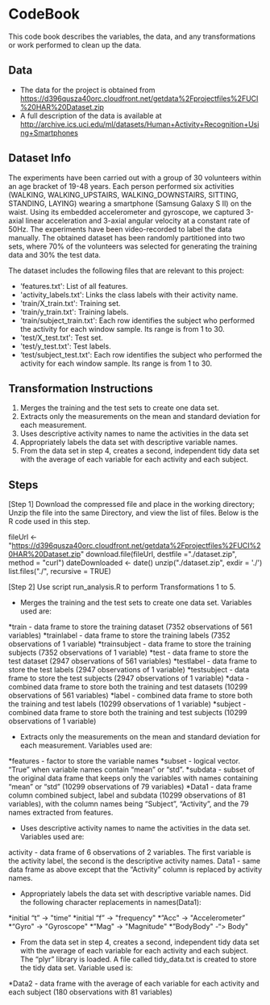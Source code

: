 # CodeBook

This code book describes the variables, the data, and any transformations or work performed to clean up the data.

## Data 

* The data for the project is obtained from
 https://d396qusza40orc.cloudfront.net/getdata%2Fprojectfiles%2FUCI%20HAR%20Dataset.zip 
* A full description of the data is available at 
 http://archive.ics.uci.edu/ml/datasets/Human+Activity+Recognition+Using+Smartphones   

## Dataset Info

The experiments have been carried out with a group of 30 volunteers within an age bracket of 19-48 years. Each person performed six activities (WALKING, WALKING_UPSTAIRS, WALKING_DOWNSTAIRS, SITTING, STANDING, LAYING) wearing a smartphone (Samsung Galaxy S II) on the waist. Using its embedded accelerometer and gyroscope, we captured 3-axial linear acceleration and 3-axial angular velocity at a constant rate of 50Hz. The experiments have been video-recorded to label the data manually. The obtained dataset has been randomly partitioned into two sets, where 70% of the volunteers was selected for generating the training data and 30% the test data. 

The dataset includes the following files that are relevant to this project:

* ’features.txt': List of all features.
* 'activity_labels.txt': Links the class labels with their activity name.
* 'train/X_train.txt': Training set.
* 'train/y_train.txt': Training labels.
* 'train/subject_train.txt': Each row identifies the subject who performed the activity for each window sample. Its range is from 1 to 30.
* 'test/X_test.txt': Test set.
* 'test/y_test.txt': Test labels.
* ‘test/subject_test.txt': Each row identifies the subject who performed the activity for each window sample. Its range is from 1 to 30.

## Transformation Instructions

1. Merges the training and the test sets to create one data set.
2. Extracts only the measurements on the mean and standard deviation for each measurement. 
3. Uses descriptive activity names to name the activities in the data set
4. Appropriately labels the data set with descriptive variable names. 
5. From the data set in step 4, creates a second, independent tidy data set with the average of each variable for each activity and each subject.

## Steps

[Step 1] Download the compressed file and place in the working directory; Unzip the file into the same Directory, and view the list of files. Below is the R code used in this step.

fileUrl <- "https://d396qusza40orc.cloudfront.net/getdata%2Fprojectfiles%2FUCI%20HAR%20Dataset.zip"
download.file(fileUrl, destfile ="./dataset.zip", method = "curl")
dateDownloaded <- date()
unzip("./dataset.zip", exdir = './')
list.files("./", recursive = TRUE)

[Step 2] Use script run_analysis.R to perform Transformations 1 to 5. 

- Merges the training and the test sets to create one data set. Variables used are:

*train - data frame to store the training dataset (7352 observations of 561 variables)
*trainlabel - data frame to store the training labels (7352 observations of 1 variable)
*trainsubject - data frame to store the training subjects (7352 observations of 1 variable)
*test - data frame to store the test dataset (2947 observations of 561 variables)
*testlabel - data frame to store the test labels (2947 observations of 1 variable)
*testsubject - data frame to store the test subjects (2947 observations of 1 variable)
*data - combined data frame to store both the training and test datasets (10299 observations of 561 variables)
*label - combined data frame to store both the training and test labels (10299 observations of 1 variable)
*subject - combined data frame to store both the training and test subjects (10299 observations of 1 variable)

- Extracts only the measurements on the mean and standard deviation for each measurement. Variables used are:  

*features - factor to store the variable names
*subset - logical vector. “True” when variable names contain “mean” or “std”.
*subdata - subset of the original data frame that keeps only the variables with names containing “mean” or “std” (10299 observations of 79 variables)
*Data1 - data frame column combined subject, label and subdata (10299 observations of 81 variables), with the column names being “Subject”, “Activity”, and the 79 names extracted from features.

- Uses descriptive activity names to name the activities in the data set. Variables used are:

activity - data frame of 6 observations of 2 variables. The first variable is the activity label, the second is the descriptive activity names.
Data1 - same data frame as above except that the “Activity” column is replaced by activity names. 

- Appropriately labels the data set with descriptive variable names. Did the following character replacements in names(Data1):

*initial “t” -> "time”
*initial “f” -> "frequency"
*”Acc" -> "Accelerometer”
*“Gyro" -> "Gyroscope"
*”Mag" -> "Magnitude"
*”BodyBody" -“> Body"

- From the data set in step 4, creates a second, independent tidy data set with the average of each variable for each activity and each subject. The “plyr” library is loaded. A file called tidy_data.txt is created to store the tidy data set. Variable used is:

*Data2 - data frame with the average of each variable for each activity and each subject (180 observations with 81 variables) 

  

